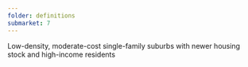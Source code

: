 ```yaml
---
folder: definitions
submarket: 7
---
```

Low-density, moderate-cost single-family suburbs with newer housing stock and high-income residents